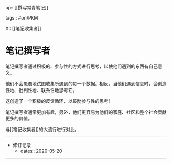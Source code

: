 up:: [[撰写常青笔记]]

tags:: #on/PKM 

X:: [[笔记收集者]]

# 笔记撰写者

笔记撰写者通过积极的、参与性的方式进行思考，以使他们遇到的东西有自己意义。  

他们不会愚蠢地试图收集所遇到的每一个数据。相反，当他们遇到信息时，会创造性地、批判性地、联系性地思考它。  

这创造了一个积极的反馈循环，以鼓励参与性的思考!  

笔记撰写者通常更加有趣，另外，他们更容易为他们的家庭、社区和整个社会贡献更多的价值。  

与[[笔记收集者]]的大流行进行对比。

---

- 修订记录
	- dates:: 2020-05-20

---
